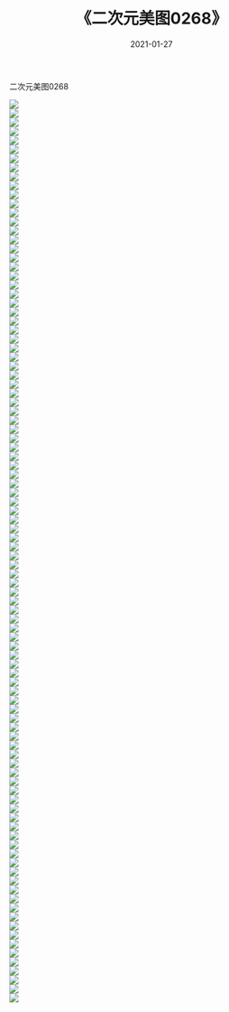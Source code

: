 ﻿---
layout: post
title:  《二次元美图0268》
date:   2021-01-27
img: http://imgx.orgx.ga/二次元/2021/二次元美图0268/000.jpg
categories: [美女, 清纯, 唯美]
---

二次元美图0268

 ![](http://imgx.orgx.ga/二次元/2021/二次元美图0268/001.jpg) <br>![](http://imgx.orgx.ga/二次元/2021/二次元美图0268/002.jpg) <br>![](http://imgx.orgx.ga/二次元/2021/二次元美图0268/003.jpg) <br>![](http://imgx.orgx.ga/二次元/2021/二次元美图0268/004.jpg) <br>![](http://imgx.orgx.ga/二次元/2021/二次元美图0268/005.jpg) <br>![](http://imgx.orgx.ga/二次元/2021/二次元美图0268/006.jpg) <br>![](http://imgx.orgx.ga/二次元/2021/二次元美图0268/007.jpg) <br>![](http://imgx.orgx.ga/二次元/2021/二次元美图0268/008.jpg) <br>![](http://imgx.orgx.ga/二次元/2021/二次元美图0268/009.jpg) <br>![](http://imgx.orgx.ga/二次元/2021/二次元美图0268/010.jpg) <br>![](http://imgx.orgx.ga/二次元/2021/二次元美图0268/011.jpg) <br>![](http://imgx.orgx.ga/二次元/2021/二次元美图0268/012.jpg) <br>![](http://imgx.orgx.ga/二次元/2021/二次元美图0268/013.jpg) <br>![](http://imgx.orgx.ga/二次元/2021/二次元美图0268/014.jpg) <br>![](http://imgx.orgx.ga/二次元/2021/二次元美图0268/015.jpg) <br>![](http://imgx.orgx.ga/二次元/2021/二次元美图0268/016.jpg) <br>![](http://imgx.orgx.ga/二次元/2021/二次元美图0268/017.jpg) <br>![](http://imgx.orgx.ga/二次元/2021/二次元美图0268/018.jpg) <br>![](http://imgx.orgx.ga/二次元/2021/二次元美图0268/019.jpg) <br>![](http://imgx.orgx.ga/二次元/2021/二次元美图0268/020.jpg) <br>![](http://imgx.orgx.ga/二次元/2021/二次元美图0268/021.jpg) <br>![](http://imgx.orgx.ga/二次元/2021/二次元美图0268/022.jpg) <br>![](http://imgx.orgx.ga/二次元/2021/二次元美图0268/023.jpg) <br>![](http://imgx.orgx.ga/二次元/2021/二次元美图0268/024.jpg) <br>![](http://imgx.orgx.ga/二次元/2021/二次元美图0268/025.jpg) <br>![](http://imgx.orgx.ga/二次元/2021/二次元美图0268/026.jpg) <br>![](http://imgx.orgx.ga/二次元/2021/二次元美图0268/027.jpg) <br>![](http://imgx.orgx.ga/二次元/2021/二次元美图0268/028.jpg) <br>![](http://imgx.orgx.ga/二次元/2021/二次元美图0268/029.jpg) <br>![](http://imgx.orgx.ga/二次元/2021/二次元美图0268/030.jpg) <br>![](http://imgx.orgx.ga/二次元/2021/二次元美图0268/031.jpg) <br>![](http://imgx.orgx.ga/二次元/2021/二次元美图0268/032.jpg) <br>![](http://imgx.orgx.ga/二次元/2021/二次元美图0268/033.jpg) <br>![](http://imgx.orgx.ga/二次元/2021/二次元美图0268/034.jpg) <br>![](http://imgx.orgx.ga/二次元/2021/二次元美图0268/035.jpg) <br>![](http://imgx.orgx.ga/二次元/2021/二次元美图0268/036.jpg) <br>![](http://imgx.orgx.ga/二次元/2021/二次元美图0268/037.jpg) <br>![](http://imgx.orgx.ga/二次元/2021/二次元美图0268/038.jpg) <br>![](http://imgx.orgx.ga/二次元/2021/二次元美图0268/039.jpg) <br>![](http://imgx.orgx.ga/二次元/2021/二次元美图0268/040.jpg) <br>![](http://imgx.orgx.ga/二次元/2021/二次元美图0268/041.jpg) <br>![](http://imgx.orgx.ga/二次元/2021/二次元美图0268/042.jpg) <br>![](http://imgx.orgx.ga/二次元/2021/二次元美图0268/043.jpg) <br>![](http://imgx.orgx.ga/二次元/2021/二次元美图0268/044.jpg) <br>![](http://imgx.orgx.ga/二次元/2021/二次元美图0268/045.jpg) <br>![](http://imgx.orgx.ga/二次元/2021/二次元美图0268/046.jpg) <br>![](http://imgx.orgx.ga/二次元/2021/二次元美图0268/047.jpg) <br>![](http://imgx.orgx.ga/二次元/2021/二次元美图0268/048.jpg) <br>![](http://imgx.orgx.ga/二次元/2021/二次元美图0268/049.jpg) <br>![](http://imgx.orgx.ga/二次元/2021/二次元美图0268/050.jpg) <br>![](http://imgx.orgx.ga/二次元/2021/二次元美图0268/051.jpg) <br>![](http://imgx.orgx.ga/二次元/2021/二次元美图0268/052.jpg) <br>![](http://imgx.orgx.ga/二次元/2021/二次元美图0268/053.jpg) <br>![](http://imgx.orgx.ga/二次元/2021/二次元美图0268/054.jpg) <br>![](http://imgx.orgx.ga/二次元/2021/二次元美图0268/055.jpg) <br>![](http://imgx.orgx.ga/二次元/2021/二次元美图0268/056.jpg) <br>![](http://imgx.orgx.ga/二次元/2021/二次元美图0268/057.jpg) <br>![](http://imgx.orgx.ga/二次元/2021/二次元美图0268/058.jpg) <br>![](http://imgx.orgx.ga/二次元/2021/二次元美图0268/059.jpg) <br>![](http://imgx.orgx.ga/二次元/2021/二次元美图0268/060.jpg) <br>![](http://imgx.orgx.ga/二次元/2021/二次元美图0268/061.jpg) <br>![](http://imgx.orgx.ga/二次元/2021/二次元美图0268/062.jpg) <br>![](http://imgx.orgx.ga/二次元/2021/二次元美图0268/063.jpg) <br>![](http://imgx.orgx.ga/二次元/2021/二次元美图0268/064.jpg) <br>![](http://imgx.orgx.ga/二次元/2021/二次元美图0268/065.jpg) <br>![](http://imgx.orgx.ga/二次元/2021/二次元美图0268/066.jpg) <br>![](http://imgx.orgx.ga/二次元/2021/二次元美图0268/067.jpg) <br>![](http://imgx.orgx.ga/二次元/2021/二次元美图0268/068.jpg) <br>![](http://imgx.orgx.ga/二次元/2021/二次元美图0268/069.jpg) <br>![](http://imgx.orgx.ga/二次元/2021/二次元美图0268/070.jpg) <br>![](http://imgx.orgx.ga/二次元/2021/二次元美图0268/071.jpg) <br>![](http://imgx.orgx.ga/二次元/2021/二次元美图0268/072.jpg) <br>![](http://imgx.orgx.ga/二次元/2021/二次元美图0268/073.jpg) <br>![](http://imgx.orgx.ga/二次元/2021/二次元美图0268/074.jpg) <br>![](http://imgx.orgx.ga/二次元/2021/二次元美图0268/075.jpg) <br>![](http://imgx.orgx.ga/二次元/2021/二次元美图0268/076.jpg) <br>![](http://imgx.orgx.ga/二次元/2021/二次元美图0268/077.jpg) <br>![](http://imgx.orgx.ga/二次元/2021/二次元美图0268/078.jpg) <br>![](http://imgx.orgx.ga/二次元/2021/二次元美图0268/079.jpg) <br>![](http://imgx.orgx.ga/二次元/2021/二次元美图0268/080.jpg) <br>![](http://imgx.orgx.ga/二次元/2021/二次元美图0268/081.jpg) <br>![](http://imgx.orgx.ga/二次元/2021/二次元美图0268/082.jpg) <br>![](http://imgx.orgx.ga/二次元/2021/二次元美图0268/083.jpg) <br>![](http://imgx.orgx.ga/二次元/2021/二次元美图0268/084.jpg) <br>![](http://imgx.orgx.ga/二次元/2021/二次元美图0268/085.jpg) <br>![](http://imgx.orgx.ga/二次元/2021/二次元美图0268/086.jpg) <br>![](http://imgx.orgx.ga/二次元/2021/二次元美图0268/087.jpg) <br>![](http://imgx.orgx.ga/二次元/2021/二次元美图0268/088.jpg) <br>![](http://imgx.orgx.ga/二次元/2021/二次元美图0268/089.jpg) <br>![](http://imgx.orgx.ga/二次元/2021/二次元美图0268/090.jpg) <br>![](http://imgx.orgx.ga/二次元/2021/二次元美图0268/091.jpg) <br>![](http://imgx.orgx.ga/二次元/2021/二次元美图0268/092.jpg) <br>![](http://imgx.orgx.ga/二次元/2021/二次元美图0268/093.jpg) <br>![](http://imgx.orgx.ga/二次元/2021/二次元美图0268/094.jpg) <br>![](http://imgx.orgx.ga/二次元/2021/二次元美图0268/095.jpg) <br>![](http://imgx.orgx.ga/二次元/2021/二次元美图0268/096.jpg) <br>![](http://imgx.orgx.ga/二次元/2021/二次元美图0268/097.jpg) <br>![](http://imgx.orgx.ga/二次元/2021/二次元美图0268/098.jpg) <br>![](http://imgx.orgx.ga/二次元/2021/二次元美图0268/099.jpg) <br>![](http://imgx.orgx.ga/二次元/2021/二次元美图0268/100.jpg) <br>